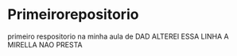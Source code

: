 # Primeirorepositorio
 primeiro respositorio na minha aula de DAD
ALTEREI ESSA LINHA
A MIRELLA NAO PRESTA

